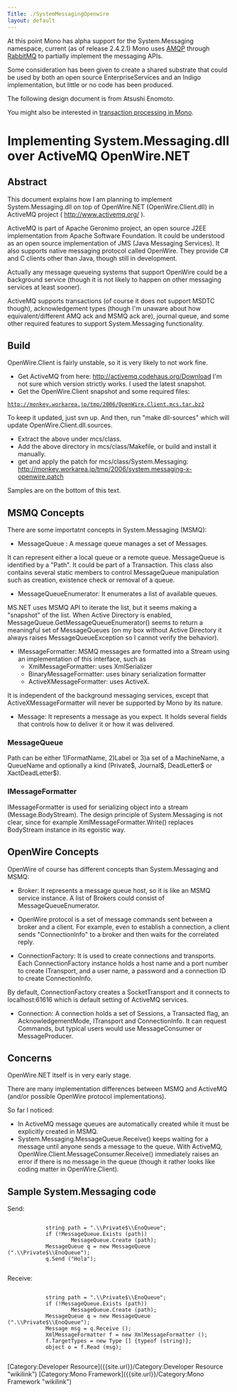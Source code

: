 ```yaml
---
Title: ./SystemMessagingOpenwire
layout: default
---
```


At this point Mono has alpha support for the System.Messaging namespace,
current (as of release 2.4.2.1) Mono uses [AMQP](http://www.amqp.org)
through [RabbitMQ](http://www.rabbitmq.com) to partially implement the
messaging APIs.

Some consideration has been given to create a shared substrate that
could be used by both an open source EnterpriseServices and an Indigo
implementation, but little or no code has been produced.

The following design document is from Atsushi Enomoto.

You might also be interested in [transaction processing in
Mono]({{site.url}}/Transactions "wikilink").

Implementing System.Messaging.dll over ActiveMQ OpenWire.NET
============================================================

Abstract
--------

This document explains how I am planning to implement
System.Messaging.dll on top of OpenWire.NET (OpenWire.Client.dll) in
ActiveMQ project ( <http://www.activemq.org/> ).

ActiveMQ is part of Apache Geronimo project, an open source J2EE
implementation from Apache Software Foundation. It could be understood
as an open source implementation of JMS (Java Messaging Services). It
also supports native messaging protocol called OpenWire. They provide
C\# and C clients other than Java, though still in development.

Actually any message queueing systems that support OpenWire could be a
background service (though it is not likely to happen on other messaging
services at least sooner).

ActiveMQ supports transactions (of course it does not support MSDTC
though), acknowledgement types (though I'm unaware about how
equivalent/different AMQ ack and MSMQ ack are), journal queue, and some
other required features to support System.Messaging functionality.

Build
-----

OpenWire.Client is fairly unstable, so it is very likely to not work
fine.

-   Get ActiveMQ from here: <http://activemq.codehaus.org/Download> I'm
    not sure which version strictly works. I used the latest snapshot.
-   Get the OpenWire.Client snapshot and some required files:

[`http://monkey.workarea.jp/tmp/2006/OpenWire.Client.mcs.tar.bz2`](http://monkey.workarea.jp/tmp/2006/OpenWire.Client.mcs.tar.bz2)` `

To keep it updated, just svn up. And then, run "make dll-sources" which
will update OpenWire.Client.dll.sources.

-   Extract the above under mcs/class.
-   Add the above directory in mcs/class/Makefile, or build and install
    it manually.
-   get and apply the patch for mcs/class/System.Messaging:
    <http://monkey.workarea.jp/tmp/2006/system.messaging-x-openwire.patch>

Samples are on the bottom of this text.

MSMQ Concepts
-------------

There are some importatnt concepts in System.Messaging (MSMQ):

-   MessageQueue : A message queue manages a set of Messages.

It can represent either a local queue or a remote queue. MessageQueue is
identified by a "Path". It could be part of a Transaction. This class
also contains several static members to control MessageQueue
manipulation such as creation, existence check or removal of a queue.

-   MessageQueueEnumerator: It enumerates a list of available queues.

MS.NET uses MSMQ API to iterate the list, but it seems making a
"snapshot" of the list. When Active Directory is enabled,
MessageQueue.GetMessageQueueEnumerator() seems to return a meaningful
set of MessageQueues (on my box without Active Directory it always
raises MessageQueueException so I cannot verify the behavior).

-   IMessageFormatter: MSMQ messages are formatted into a Stream using
    an implementation of this interface, such as
    -   XmlMessageFormatter: uses XmlSerializer
    -   BinaryMessageFormatter: uses binary serialization formatter
    -   ActiveXMessageFormatter: uses ActiveX.

It is independent of the background messaging services, except that
ActiveXMessageFormatter will never be supported by Mono by its nature.

-   Message: It represents a message as you expect. It holds several
    fields that controls how to deliver it or how it was delivered.

### MessageQueue

Path can be either 1)FormatName, 2)Label or 3)a set of a MachineName, a
QueueName and optionally a kind (Private\$, Journal\$, DeadLetter\$ or
XactDeadLetter\$).

### IMessageFormatter

IMessageFormatter is used for serializing object into a stream
(Message.BodyStream). The design principle of System.Messaging is not
clear, since for example XmlMessageFormatter.Write() replaces BodyStream
instance in its egoistic way.

OpenWire Concepts
-----------------

OpenWire of course has different concepts than System.Messaging and
MSMQ:

- Broker: It represents a message queue host, so it is like an MSMQ
service instance. A list of Brokers could consist of
MessageQueueEnumerator.

- OpenWire protocol is a set of message commands sent between a broker
and a client. For example, even to establish a connection, a client
sends "ConnectionInfo" to a broker and then waits for the correlated
reply.

- ConnectionFactory: It is used to create connections and transports.
Each ConnectionFactory instance holds a host name and a port number to
create ITransport, and a user name, a password and a connection ID to
create ConnectionInfo.

By default, ConnectionFactory creates a SocketTransport and it connects
to localhost:61616 which is default setting of ActiveMQ services.

- Connection: A connection holds a set of Sessions, a Transacted flag,
an AcknowledgementMode, ITransport and ConnectionInfo. It can request
Commands, but typical users would use MessageConsumer or
MessageProducer.

Concerns
--------

OpenWire.NET itself is in very early stage.

There are many implementation differences between MSMQ and ActiveMQ
(and/or possible OpenWire protocol implementations).

So far I noticed:

-   In ActiveMQ message queues are automatically created while it must
    be explicitly created in MSMQ.
-   System.Messaging.MessageQueue.Receive() keeps waiting for a message
    until anyone sends a message to the queue. With ActiveMQ,
    OpenWire.Client.MessageConsumer.Receive() immediately raises an
    error if there is no message in the queue (though it rather looks
    like coding matter in OpenWire.Client).

Sample System.Messaging code
----------------------------

Send:

<div class="csharp">
    <pre><code>
            string path = ".\\Private$\\EnoQueue";
            if (!MessageQueue.Exists (path))
                    MessageQueue.Create (path);
            MessageQueue q = new MessageQueue (".\\Private$\\EnoQueue");
            q.Send ("Hola");
    </code></pre>

</div>
Receive:

<div class="csharp">
    <pre><code>
            string path = ".\\Private$\\EnoQueue";
            if (!MessageQueue.Exists (path))
                    MessageQueue.Create (path);
            MessageQueue q = new MessageQueue (".\\Private$\\EnoQueue");
            Message msg = q.Receive ();
            XmlMessageFormatter f = new XmlMessageFormatter ();
            f.TargetTypes = new Type [] {typeof (string)};
            object o = f.Read (msg);
    </code></pre>

</div>
[Category:Developer Resource]({{site.url}}/Category:Developer Resource "wikilink")
[Category:Mono Framework]({{site.url}}/Category:Mono Framework "wikilink")
